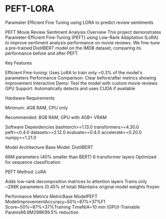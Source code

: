 # PEFT-LORA
Paramater Efficient Fine Tuning using LORA to predict review sentiments

PEFT Movie Review Sentiment Analysis
Overview
This project demonstrates Parameter-Efficient Fine-Tuning (PEFT) using Low-Rank Adaptation (LoRA) to improve sentiment analysis performance on movie reviews. We fine-tune a pre-trained DistilBERT model on the IMDB dataset, comparing its performance before and after PEFT.

Key Features

Efficient Fine-tuning: Uses LoRA to train only ~0.3% of the model's parameters
Performance Comparison: Clear before/after metrics showing improvement
Interactive Demo: Test the model with custom movie reviews
GPU Support: Automatically detects and uses CUDA if available

Hardware Requirements


Minimum: 4GB RAM, CPU only

Recommended: 8GB RAM, GPU with 4GB+ VRAM

Software Dependencies
bashtorch>=1.13.0
transformers>=4.30.0
peft>=0.4.0
datasets>=2.12.0
evaluate>=0.4.0
accelerate>=0.20.0
numpy>=1.21.0

Model Architecture
Base Model: DistilBERT

66M parameters (40% smaller than BERT)
6 transformer layers
Optimized for sequence classification

PEFT Method: LoRA

Adds low-rank decomposition matrices to attention layers
Trains only ~298K parameters (0.45% of total)
Maintains original model weights frozen

Performance Metrics
MetricBase ModelPEFT ModelImprovementAccuracy~50%~87%+37%F1 Score~50%~87%+37%Training TimeN/A~10 min (GPU)-Trainable Params66.6M298K99.5% reduction
